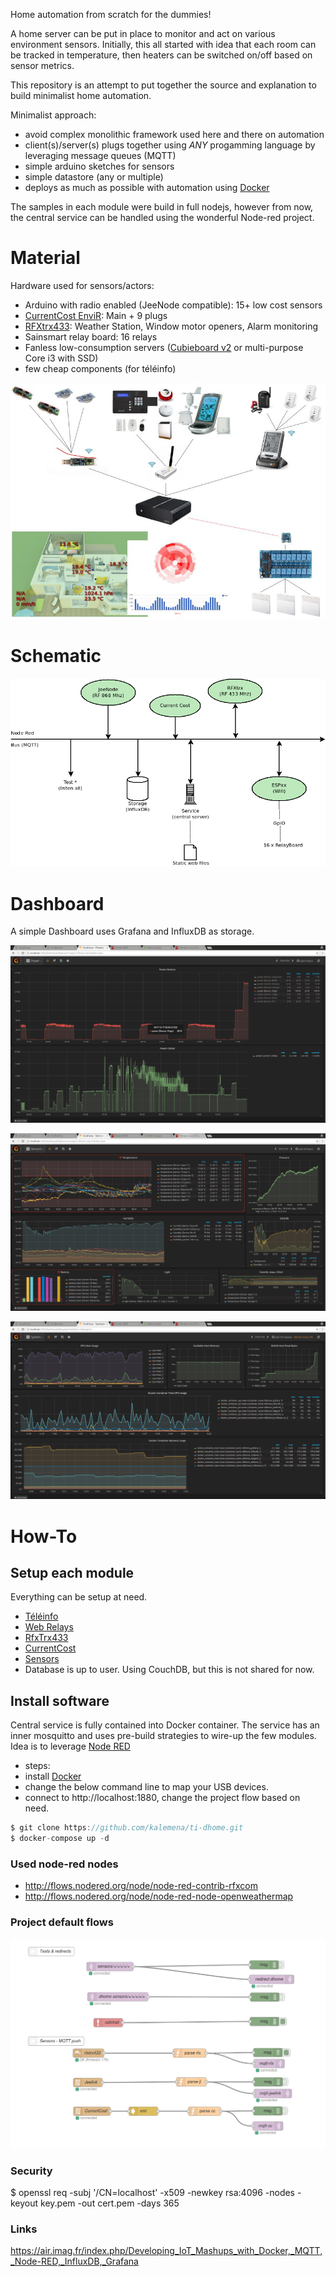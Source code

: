 
Home automation from scratch for the dummies!

A home server can be put in place to monitor and act on various environment sensors.
Initially, this all started with idea that each room can be tracked in temperature, then heaters can be switched on/off based on sensor metrics.


This repository is an attempt to put together the source and explanation to build minimalist home automation.

Minimalist approach:
* avoid complex monolithic framework used here and there on automation
* client(s)/server(s) plugs together using *ANY* progamming language by leveraging message queues (MQTT)
* simple arduino sketches for sensors
* simple datastore (any or multiple)
* deploys as much as possible with automation using [Docker](https://www.docker.com/)

The samples in each module were build in full nodejs, however from now, the central service can be handled using the wonderful Node-red project.

# Material

Hardware used for sensors/actors:
* Arduino with radio enabled (JeeNode compatible): 15+ low cost sensors
* [CurrentCost EnviR](http://www.currentcost.com/product-envir.html): Main + 9 plugs
* [RFXtrx433](http://www.rfxcom.com/): Weather Station, Window motor openers, Alarm monitoring
* Sainsmart relay board: 16 relays
* Fanless low-consumption servers ([Cubieboard v2](http://cubieboard.org) or multi-purpose Core i3 with SSD)
* few cheap components (for téléinfo)

![Overview](/res/Schema.jpg?raw=true "Hardware overview")

# Schematic

![Architecture](/res/Architecture.png?raw=true "Architecture overview")

# Dashboard

A simple Dashboard uses Grafana and InfluxDB as storage.

![Dashboard Power](/res/dashboard-power-1.png)

![Dashboard Sensors](/res/dashboard-sensors-1.png)

![Dashboard System](/res/dashboard-system-1.png)


# How-To

## Setup each module

Everything can be setup at need.

* [Téléinfo](/modules/teleinfo)
* [Web Relays](https://github.com/kalemena/ti-dhome-web-relay-board)
* [RfxTrx433](/modules/rfxtrx433)
* [CurrentCost](/modules/currentcost)
* [Sensors](https://github.com/kalemena/ti-dhome-sensors)
* Database is up to user. Using CouchDB, but this is not shared for now.


## Install software


Central service is fully contained into Docker container.
The service has an inner mosquitto and uses pre-build strategies to wire-up the few modules.
Idea is to leverage [Node RED](http://nodered.org)

* steps: 
 * install [Docker](https://www.docker.com/)
 * change the below command line to map your USB devices.
 * connect to http://localhost:1880, change the project flow based on need. 

```js
$ git clone https://github.com/kalemena/ti-dhome.git
$ docker-compose up -d
```

### Used node-red nodes

* http://flows.nodered.org/node/node-red-contrib-rfxcom
* http://flows.nodered.org/node/node-red-node-openweathermap

### Project default flows

![Flows](/res/nodered-sensors-input.png?raw=true "Node-red flows")


### Security

$ openssl req -subj '/CN=localhost' -x509 -newkey rsa:4096 -nodes -keyout key.pem -out cert.pem -days 365


### Links

https://air.imag.fr/index.php/Developing_IoT_Mashups_with_Docker,_MQTT,_Node-RED,_InfluxDB,_Grafana